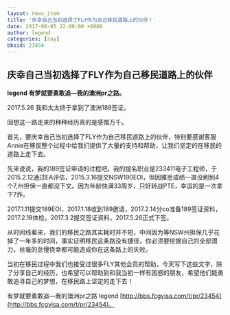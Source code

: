 ```yaml
---
layout: news_item
title: '庆幸自己当初选择了FLY作为自己移民道路上的伙伴！'
date: 2017-06-05 22:00:00 +0800
author: legend
categories: [say]
bbsid: 23454
---
```


## 庆幸自己当初选择了FLY作为自己移民道路上的伙伴

**legend 有梦就要勇敢追—我的澳洲pr之路。**

2017.5.26 我和太太终于拿到了澳洲189签证。

回想这一路走来的种种经历真的是感慨万千。

首先，要庆幸自己当初选择了FLY作为自己移民道路上的伙伴，特别要感谢客服Annie在移民整个过程中给我们提供了大量的支持和帮助，让我们坚定的在移民的道路上走下去。

先来说说，我的189签证申请的过程吧。我的提名职业是233411电子工程师，于2015.2.12通过EA评估，2015.3.16提交NSW190EOI，但因雅思成绩一直没刷到4个7,州担保一直都没下文。因为年龄快满33周岁，只好转战PTE，幸运的是一次拿下7炸。

2017.1.11提交189EOI，2017.1.18收到189邀请，2017.2.14分co准备189签证资料，2017.2.18体检，2017.3.2提交签证资料，2017.5.26正式下签。

从时间线看来，我们的移民之路其实耗时并不短，中间因为等NSW州担保几乎花掉了一年多的时间，事实证明移民这条路没有捷径，你必须要挖掘自己的全部潜力，丝毫的怠慢侥幸都可能造成你在这条路上的失败。

当初在移民过程中我们也接受过很多FLY其他会员的帮助，今天写下这些文字，除了分享自己的经历，也希望可以帮助到和我当初一样有困惑的朋友，希望他们能勇敢追寻自己的梦想，在移民路上坚定的走下去！

有梦就要勇敢追—我的澳洲pr之路  legend [http://bbs.fcgvisa.com/t/pr/23454](http://bbs.fcgvisa.com/t/pr/23454)。
